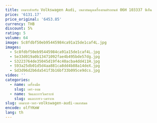 ```yaml
---
title: เหมาะสําหรับ Volkswagen Audi, เพลาสมดุลเครื่องยนต์รถยนต์ 06H 103337 ซีเอ็น
price: '6131.17'
price_original: '6453.85'
currency: THB
discount: 5%
rating: 5
volume: 64
image: Sc8fdbf50eb95445984ca91a15de1caf4L.jpg
images:
  - Sc8fdbf50eb95445984ca91a15de1caf4L.jpg
  - Se33d019a0b13471092fae4b495bde57dg.jpg
  - S3223764de35045d19f4c40acba4dd411H.jpg
  - S93a25db01d5d4aa881ca8dd4b88a14deX.jpg
  - Sd3d96d2b6da541f3b16bf33b095ce9dcs.jpg
video: ''
categories:
  - name: เครื่องมือ
    slug: เคร-องม
  - name: วัดและการวิเคราะห์
    slug: ดและการว-เคราะห
slug: เหมาะส-าหร-volkswagen-audi-เพลาสมด
encode: olfYKmW
lang: th
---
```

  